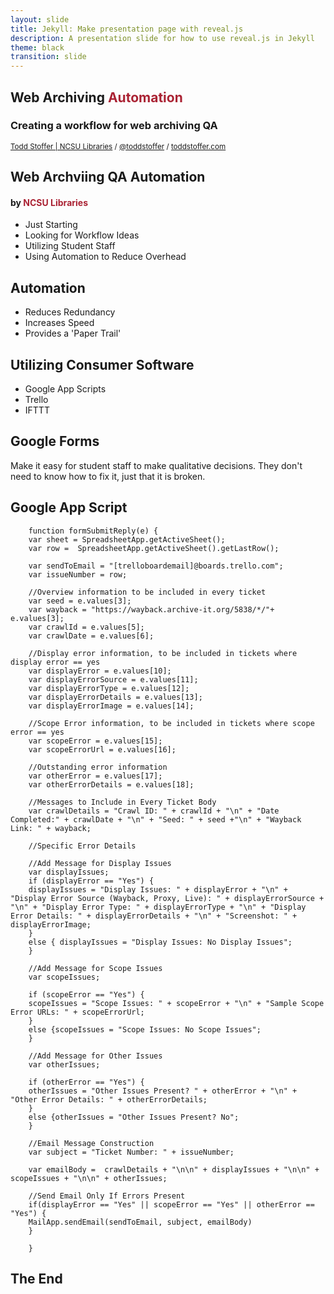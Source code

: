 ```yaml
---
layout: slide
title: Jekyll: Make presentation page with reveal.js
description: A presentation slide for how to use reveal.js in Jekyll
theme: black
transition: slide
---
```

<section>

# Web Archiving <span style="color: #a23">Automation</span>

### Creating a workflow for web archiving QA

<small>[Todd Stoffer | NCSU Libraries](mailto:tdstoffe@ncsu.edu) / [@toddstoffer](www.twitter.com/toddstoffer) / [toddstoffer.com](www.toddstoffer.com)</small>

</section>

<section>

## Web Archviing QA Automation

#### by <span style="color: #a23">NCSU Libraries</span>

*   Just Starting
*   Looking for Workflow Ideas
*   Utilizing Student Staff
*   Using Automation to Reduce Overhead

</section>

<section>

## Automation

*   Reduces Redundancy
*   Increases Speed
*   Provides a 'Paper Trail'

</section>

<section>

## Utilizing Consumer Software

*   Google App Scripts
*   Trello
*   IFTTT

</section>

<section>

## Google Forms

Make it easy for student staff to make qualitative decisions. They don't need to know how to fix it, just that it is broken.

</section>

<section>

## Google App Script

    	function formSubmitReply(e) {
    	var sheet = SpreadsheetApp.getActiveSheet();
    	var row =  SpreadsheetApp.getActiveSheet().getLastRow();

    	var sendToEmail = "[trelloboardemail]@boards.trello.com";
    	var issueNumber = row;

    	//Overview information to be included in every ticket
    	var seed = e.values[3];
    	var wayback = "https://wayback.archive-it.org/5838/*/"+ e.values[3];
    	var crawlId = e.values[5];
    	var crawlDate = e.values[6];

    	//Display error information, to be included in tickets where display error == yes
    	var displayError = e.values[10];
    	var displayErrorSource = e.values[11];
    	var displayErrorType = e.values[12];
    	var displayErrorDetails = e.values[13];
    	var displayErrorImage = e.values[14];

    	//Scope Error information, to be included in tickets where scope error == yes
    	var scopeError = e.values[15];
    	var scopeErrorUrl = e.values[16];

    	//Outstanding error information
    	var otherError = e.values[17];
    	var otherErrorDetails = e.values[18];

    	//Messages to Include in Every Ticket Body
    	var crawlDetails = "Crawl ID: " + crawlId + "\n" + "Date Completed:" + crawlDate + "\n" + "Seed: " + seed +"\n" + "Wayback Link: " + wayback;

    	//Specific Error Details

    	//Add Message for Display Issues
    	var displayIssues;
    	if (displayError == "Yes") {
    	displayIssues = "Display Issues: " + displayError + "\n" + "Display Error Source (Wayback, Proxy, Live): " + displayErrorSource + "\n" + "Display Error Type: " + displayErrorType + "\n" + "Display Error Details: " + displayErrorDetails + "\n" + "Screenshot: " + displayErrorImage;
    	}
    	else { displayIssues = "Display Issues: No Display Issues";
    	}

    	//Add Message for Scope Issues
    	var scopeIssues;

    	if (scopeError == "Yes") {
    	scopeIssues = "Scope Issues: " + scopeError + "\n" + "Sample Scope Error URLs: " + scopeErrorUrl;
    	}
    	else {scopeIssues = "Scope Issues: No Scope Issues";
    	}

    	//Add Message for Other Issues
    	var otherIssues;

    	if (otherError == "Yes") {
    	otherIssues = "Other Issues Present? " + otherError + "\n" + "Other Error Details: " + otherErrorDetails;
    	}
    	else {otherIssues = "Other Issues Present? No";
    	}

    	//Email Message Construction
    	var subject = "Ticket Number: " + issueNumber;

    	var emailBody =  crawlDetails + "\n\n" + displayIssues + "\n\n" + scopeIssues + "\n\n" + otherIssues;

    	//Send Email Only If Errors Present
    	if(displayError == "Yes" || scopeError == "Yes" || otherError == "Yes") {
    	MailApp.sendEmail(sendToEmail, subject, emailBody)
    	}

    	}​

</section>

<section>

# The End

</section>
